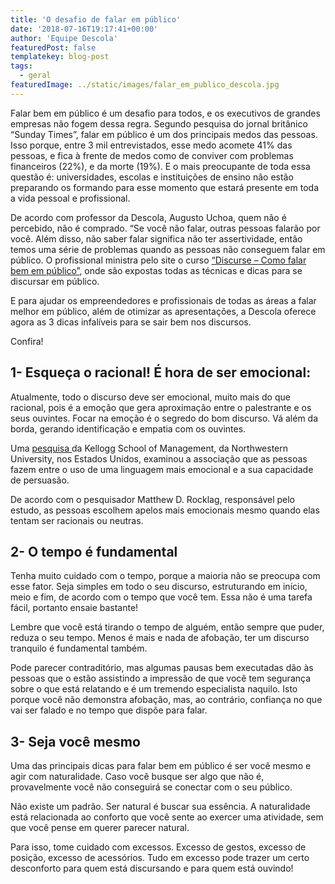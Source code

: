 ```yaml
---
title: 'O desafio de falar em público'
date: '2018-07-16T19:17:41+00:00'
author: 'Equipe Descola'
featuredPost: false
templatekey: blog-post
tags:
  - geral
featuredImage: ../static/images/falar_em_publico_descola.jpg
---
```


Falar bem em público é um desafio para todos, e os executivos de grandes empresas não fogem dessa regra. Segundo pesquisa do jornal britânico “Sunday Times”, falar em público é um dos principais medos das pessoas. Isso porque, entre 3 mil entrevistados, esse medo acomete 41% das pessoas, e fica à frente de medos como de conviver com problemas financeiros (22%), e da morte (19%). E o mais preocupante de toda essa questão é: universidades, escolas e instituições de ensino não estão preparando os formando para esse momento que estará presente em toda a vida pessoal e profissional.

De acordo com professor da Descola, Augusto Uchoa, quem não é percebido, não é comprado. “Se você não falar, outras pessoas falarão por você. Além disso, não saber falar significa não ter assertividade, então temos uma série de problemas quando as pessoas não conseguem falar em público. O profissional ministra pelo site o curso [“Discurse – Como falar bem em público”](https://descola.org/curso/discurse), onde são expostas todas as técnicas e dicas para se discursar em público.

E para ajudar os empreendedores e profissionais de todas as áreas a falar melhor em público, além de otimizar as apresentações, a Descola oferece agora as 3 dicas infalíveis para se sair bem nos discursos.

Confira!

## **1- Esqueça o racional! É hora de ser emocional:**

Atualmente, todo o discurso deve ser emocional, muito mais do que racional, pois é a emoção que gera aproximação entre o palestrante e os seus ouvintes. Focar na emoção é o segredo do bom discurso. Vá além da borda, gerando identificação e empatia com os ouvintes.

Uma [pesquisa ](http://journals.sagepub.com/doi/full/10.1177/0956797617744797)da Kellogg School of Management, da Northwestern University, nos Estados Unidos, examinou a associação que as pessoas fazem entre o uso de uma linguagem mais emocional e a sua capacidade de persuasão.

De acordo com o pesquisador Matthew D. Rocklag, responsável pelo estudo, as pessoas escolhem apelos mais emocionais mesmo quando elas tentam ser racionais ou neutras.

## **2- O tempo é fundamental**

Tenha muito cuidado com o tempo, porque a maioria não se preocupa com esse fator. Seja simples em todo o seu discurso, estruturando em início, meio e fim, de acordo com o tempo que você tem. Essa não é uma tarefa fácil, portanto ensaie bastante!

Lembre que você está tirando o tempo de alguém, então sempre que puder, reduza o seu tempo. Menos é mais e nada de afobação, ter um discurso tranquilo é fundamental também.

Pode parecer contraditório, mas algumas pausas bem executadas dão às pessoas que o estão assistindo a impressão de que você tem segurança sobre o que está relatando e é um tremendo especialista naquilo. Isto porque você não demonstra afobação, mas, ao contrário, confiança no que vai ser falado e no tempo que dispõe para falar.

## **3- Seja você mesmo**

Uma das principais dicas para falar bem em público é ser você mesmo e agir com naturalidade. Caso você busque ser algo que não é, provavelmente você não conseguirá se conectar com o seu público.

Não existe um padrão. Ser natural é buscar sua essência. A naturalidade está relacionada ao conforto que você sente ao exercer uma atividade, sem que você pense em querer parecer natural.

Para isso, tome cuidado com excessos. Excesso de gestos, excesso de posição, excesso de acessórios. Tudo em excesso pode trazer um certo desconforto para quem está discursando e para quem está ouvindo!
